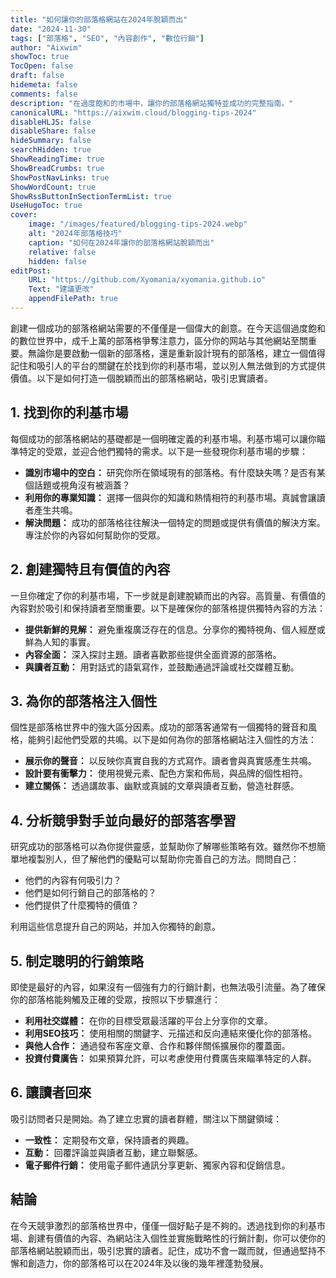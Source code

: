 ```yaml
---
title: "如何讓你的部落格網站在2024年脫穎而出"
date: "2024-11-30"
tags: ["部落格", "SEO", "內容創作", "數位行銷"]
author: "Aixwim"
showToc: true
TocOpen: false
draft: false
hidemeta: false
comments: false
description: "在過度飽和的市場中，讓你的部落格網站獨特並成功的完整指南。"
canonicalURL: "https://aixwim.cloud/blogging-tips-2024"
disableHLJS: false
disableShare: false
hideSummary: false
searchHidden: true
ShowReadingTime: true
ShowBreadCrumbs: true
ShowPostNavLinks: true
ShowWordCount: true
ShowRssButtonInSectionTermList: true
UseHugoToc: true
cover:
    image: "/images/featured/blogging-tips-2024.webp"
    alt: "2024年部落格技巧"
    caption: "如何在2024年讓你的部落格網站脫穎而出"
    relative: false
    hidden: false
editPost:
    URL: "https://github.com/Xyomania/xyomania.github.io"
    Text: "建議更改"
    appendFilePath: true
---
```


創建一個成功的部落格網站需要的不僅僅是一個偉大的創意。在今天這個過度飽和的數位世界中，成千上萬的部落格爭奪注意力，區分你的网站与其他網站至關重要。無論你是要啟動一個新的部落格，還是重新設計現有的部落格，建立一個值得記住和吸引人的平台的關鍵在於找到你的利基市場，並以別人無法做到的方式提供價值。以下是如何打造一個脫穎而出的部落格網站，吸引忠實讀者。

<!--more-->

## 1. 找到你的利基市場

每個成功的部落格網站的基礎都是一個明確定義的利基市場。利基市場可以讓你瞄準特定的受眾，並迎合他們獨特的需求。以下是一些發現你利基市場的步驟：

- **識別市場中的空白：** 研究你所在領域現有的部落格。有什麼缺失嗎？是否有某個話題或視角沒有被涵蓋？
- **利用你的專業知識：** 選擇一個與你的知識和熱情相符的利基市場。真誠會讓讀者產生共鳴。
- **解決問題：** 成功的部落格往往解決一個特定的問題或提供有價值的解決方案。專注於你的內容如何幫助你的受眾。

## 2. 創建獨特且有價值的內容

一旦你確定了你的利基市場，下一步就是創建脫穎而出的內容。高質量、有價值的內容對於吸引和保持讀者至關重要。以下是確保你的部落格提供獨特內容的方法：

- **提供新鮮的見解：** 避免重複廣泛存在的信息。分享你的獨特視角、個人經歷或鮮為人知的事實。
- **內容全面：** 深入探討主題。讀者喜歡那些提供全面資源的部落格。
- **與讀者互動：** 用對話式的語氣寫作，並鼓勵通過評論或社交媒體互動。

## 3. 為你的部落格注入個性

個性是部落格世界中的強大區分因素。成功的部落客通常有一個獨特的聲音和風格，能夠引起他們受眾的共鳴。以下是如何為你的部落格網站注入個性的方法：

- **展示你的聲音：** 以反映你真實自我的方式寫作。讀者會與真實感產生共鳴。
- **設計要有衝擊力：** 使用視覺元素、配色方案和佈局，與品牌的個性相符。
- **建立關係：** 透過講故事、幽默或真誠的文章與讀者互動，營造社群感。

## 4. 分析競爭對手並向最好的部落客學習

研究成功的部落格可以為你提供靈感，並幫助你了解哪些策略有效。雖然你不想簡單地複製別人，但了解他們的優點可以幫助你完善自己的方法。問問自己：

- 他們的內容有何吸引力？
- 他們是如何行銷自己的部落格的？
- 他們提供了什麼獨特的價值？

利用這些信息提升自己的网站，并加入你獨特的創意。

## 5. 制定聰明的行銷策略

即使是最好的內容，如果沒有一個強有力的行銷計劃，也無法吸引流量。為了確保你的部落格能夠觸及正確的受眾，按照以下步驟進行：

- **利用社交媒體：** 在你的目標受眾最活躍的平台上分享你的文章。
- **利用SEO技巧：** 使用相關的關鍵字、元描述和反向連結來優化你的部落格。
- **與他人合作：** 通過發布客座文章、合作和夥伴關係擴展你的覆蓋面。
- **投資付費廣告：** 如果預算允許，可以考慮使用付費廣告來瞄準特定的人群。

## 6. 讓讀者回來

吸引訪問者只是開始。為了建立忠實的讀者群體，關注以下關鍵領域：

- **一致性：** 定期發布文章，保持讀者的興趣。
- **互動：** 回覆評論並與讀者互動，建立聯繫感。
- **電子郵件行銷：** 使用電子郵件通訊分享更新、獨家內容和促銷信息。

## 結論

在今天競爭激烈的部落格世界中，僅僅一個好點子是不夠的。透過找到你的利基市場、創建有價值的內容、為網站注入個性並實施戰略性的行銷計劃，你可以使你的部落格網站脫穎而出，吸引忠實的讀者。記住，成功不會一蹴而就，但通過堅持不懈和創造力，你的部落格可以在2024年及以後的幾年裡蓬勃發展。
